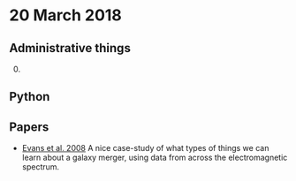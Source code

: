 # 20 March 2018

## Administrative things

0. 

## Python

## Papers

* [Evans et al. 2008](http://adsabs.harvard.edu/abs/2008ApJ...675L..69E) A nice case-study of what types of things we can learn about a galaxy merger, using data from across the electromagnetic spectrum.

